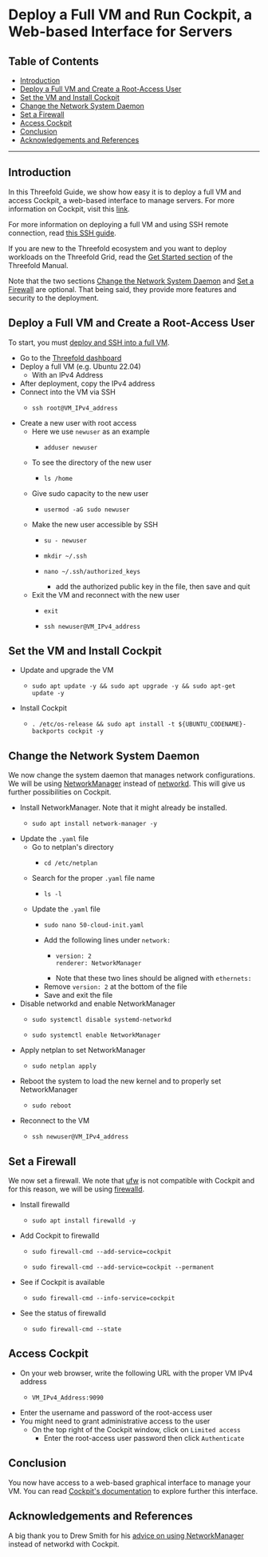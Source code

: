 <h1> Deploy a Full VM and Run Cockpit, a Web-based Interface for Servers </h1>

<h2> Table of Contents </h2>

- [Introduction](#introduction)
- [Deploy a Full VM and Create a Root-Access User](#deploy-a-full-vm-and-create-a-root-access-user)
- [Set the VM and Install Cockpit](#set-the-vm-and-install-cockpit)
- [Change the Network System Daemon](#change-the-network-system-daemon)
- [Set a Firewall](#set-a-firewall)
- [Access Cockpit](#access-cockpit)
- [Conclusion](#conclusion)
- [Acknowledgements and References](#acknowledgements-and-references)

***

## Introduction

In this Threefold Guide, we show how easy it is to deploy a full VM and access Cockpit, a web-based interface to manage servers. For more information on Cockpit, visit this [link](https://cockpit-project.org/).

For more information on deploying a full VM and using SSH remote connection, read [this SSH guide](../../ssh_guide/ssh_guide.md).

If you are new to the Threefold ecosystem and you want to deploy workloads on the Threefold Grid, read the [Get Started section](../../tfgrid3_getstarted.md) of the Threefold Manual.

Note that the two sections [Change the Network System Daemon](#change-the-network-system-daemon) and [Set a Firewall](#set-a-firewall) are optional. That being said, they provide more features and security to the deployment.



## Deploy a Full VM and Create a Root-Access User

To start, you must [deploy and SSH into a full VM](../../ssh_guide/ssh_guide.md).

* Go to the [Threefold dashboard](https://dashboard.grid.tf/#/)
* Deploy a full VM (e.g. Ubuntu 22.04)
  * With an IPv4 Address
* After deployment, copy the IPv4 address
* Connect into the VM via SSH
  * ``` 
    ssh root@VM_IPv4_address
    ```
* Create a new user with root access
  * Here we use `newuser` as an example
    * ``` 
      adduser newuser
      ```
  * To see the directory of the new user
    * ``` 
      ls /home
      ```
  * Give sudo capacity to the new user
    * ```
      usermod -aG sudo newuser
      ```
  * Make the new user accessible by SSH
    * ```
      su - newuser
      ```
    * ```
      mkdir ~/.ssh
      ```
    * ```
      nano ~/.ssh/authorized_keys
      ```
      * add the authorized public key in the file, then save and quit
  * Exit the VM and reconnect with the new user
    * ``` 
      exit
      ```
    * ``` 
      ssh newuser@VM_IPv4_address
      ```



## Set the VM and Install Cockpit

* Update and upgrade the VM
  * ```
    sudo apt update -y && sudo apt upgrade -y && sudo apt-get update -y
    ```
* Install Cockpit
  * ```
    . /etc/os-release && sudo apt install -t ${UBUNTU_CODENAME}-backports cockpit -y
    ```



## Change the Network System Daemon

We now change the system daemon that manages network configurations. We will be using [NetworkManager](https://networkmanager.dev/) instead of [networkd](https://wiki.archlinux.org/title/systemd-networkd). This will give us further possibilities on Cockpit.

* Install NetworkManager. Note that it might already be installed.
  * ```
    sudo apt install network-manager -y
    ```
* Update the `.yaml` file
  * Go to netplan's directory
    * ```
      cd /etc/netplan
      ```
  * Search for the proper `.yaml` file name
    * ```
      ls -l
      ```
  * Update the `.yaml` file
    * ```
      sudo nano 50-cloud-init.yaml
      ```
    * Add the following lines under `network:`
      * ```
        version: 2
        renderer: NetworkManager
        ```
      * Note that these two lines should be aligned with `ethernets:`
    * Remove `version: 2` at the bottom of the file
    * Save and exit the file
* Disable networkd and enable NetworkManager
  * ```
    sudo systemctl disable systemd-networkd
    ```
  * ```
    sudo systemctl enable NetworkManager
    ```
* Apply netplan to set NetworkManager
  * ```
    sudo netplan apply
    ```
* Reboot the system to load the new kernel and to properly set NetworkManager
  * ```
    sudo reboot
    ```
* Reconnect to the VM
  * ``` 
    ssh newuser@VM_IPv4_address
    ```


## Set a Firewall

We now set a firewall. We note that [ufw](https://wiki.ubuntu.com/UncomplicatedFirewall) is not compatible with Cockpit and for this reason, we will be using [firewalld](https://firewalld.org/).

* Install firewalld
  * ```
    sudo apt install firewalld -y
    ```

* Add Cockpit to firewalld
  * ```
    sudo firewall-cmd --add-service=cockpit
    ```
  * ```
    sudo firewall-cmd --add-service=cockpit --permanent
    ```
* See if Cockpit is available
  * ```
    sudo firewall-cmd --info-service=cockpit
    ```

* See the status of firewalld
  * ```
    sudo firewall-cmd --state
    ```



## Access Cockpit

* On your web browser, write the following URL with the proper VM IPv4 address
  * ```
    VM_IPv4_Address:9090
    ```
* Enter the username and password of the root-access user
* You might need to grant administrative access to the user
  * On the top right of the Cockpit window, click on `Limited access`
    * Enter the root-access user password then click `Authenticate`



## Conclusion

You now have access to a web-based graphical interface to manage your VM. You can read [Cockpit's documentation](https://cockpit-project.org/documentation.html) to explore further this interface.



## Acknowledgements and References

A big thank you to Drew Smith for his [advice on using NetworkManager](https://forum.threefold.io/t/cockpit-managed-ubuntu-vm/3376) instead of networkd with Cockpit. 